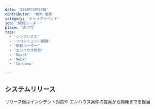 ```yaml
---
date: '2019年5月27日'
contributor: '鵜木 義秀'
category: 'キャリアイベント'
job: '開発リーダー'
place: '虎ノ門'
tags:
  - 'シンプレクス'
  - 'フロントエンド開発'
  - '開発リーダー'
  - 'エンハウス開発'
  - 'React'
  - 'MobX'
  - 'Cordova'

---
```


<h2>システムリリース</h2>

<p>
    <span>リリース後はインシデント対応や</span>
    <span>エンハウス案件の提案から開発までを担当</span>
</p>
